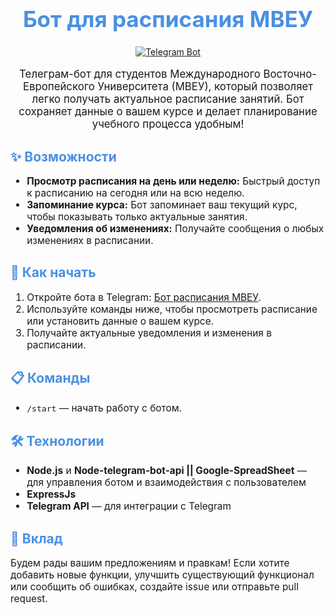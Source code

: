 <h1 align="center" style="font-size: 2.5em; color: #4A90E2;">Бот для расписания МВЕУ</h1>

<p align="center">
  <a href="https://t.me/timetable_mvek_bot">
    <img src="https://img.shields.io/badge/Telegram-Bot-blue" alt="Telegram Bot">
  </a>
</p>

<p align="center" style="font-size: 1.2em;">
  Телеграм-бот для студентов Международного Восточно-Европейского Университета (МВЕУ), который позволяет легко получать актуальное расписание занятий. 
  Бот сохраняет данные о вашем курсе и делает планирование учебного процесса удобным!
</p>

<h2 style="color: #4A90E2;">✨ Возможности</h2>

<ul style="font-size: 1.1em;">
  <li><strong>Просмотр расписания на день или неделю:</strong> Быстрый доступ к расписанию на сегодня или на всю неделю.</li>
  <li><strong>Запоминание курса:</strong> Бот запоминает ваш текущий курс, чтобы показывать только актуальные занятия.</li>
  <li><strong>Уведомления об изменениях:</strong> Получайте сообщения о любых изменениях в расписании.</li>
</ul>

<h2 style="color: #4A90E2;">🚀 Как начать</h2>

<ol style="font-size: 1.1em;">
  <li>Откройте бота в Telegram: <a href="https://t.me/timetable_mvek_bot">Бот расписания МВЕУ</a>.</li>
  <li>Используйте команды ниже, чтобы просмотреть расписание или установить данные о вашем курсе.</li>
  <li>Получайте актуальные уведомления и изменения в расписании.</li>
</ol>

<h2 style="color: #4A90E2;">📋 Команды</h2>

<ul style="font-size: 1.1em;">
  <li><code>/start</code> — начать работу с ботом.</li> 
</ul>

<h2 style="color: #4A90E2;">🛠 Технологии</h2>

<ul style="font-size: 1.1em;">
  <li><strong>Node.js</strong> и <strong>Node-telegram-bot-api || Google-SpreadSheet</strong> — для управления ботом и взаимодействия с пользователем</li>
  <li><strong>ExpressJs</strong></li>
  <li><strong>Telegram API</strong> — для интеграции с Telegram</li>
</ul>

<h2 style="color: #4A90E2;">🤝 Вклад</h2>

<p style="font-size: 1.1em;">
  Будем рады вашим предложениям и правкам! Если хотите добавить новые функции, улучшить существующий функционал или сообщить об ошибках, создайте issue или отправьте pull request.
</p>
